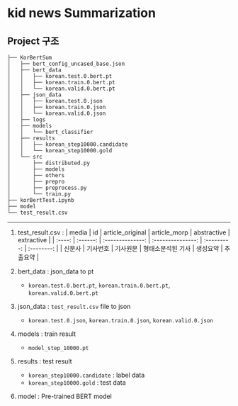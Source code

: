 
# kid news Summarization


## Project 구조

```
├── KorBertSum
│   ├── bert_config_uncased_base.json
│   ├── bert_data
│   │   ├── korean.test.0.bert.pt
│   │   ├── korean.train.0.bert.pt
│   │   └── korean.valid.0.bert.pt
│   ├── json_data
│   │   ├── korean.test.0.json
│   │   ├── korean.train.0.json
│   │   └── korean.valid.0.json
│   ├── logs
│   ├── models
│   │   └── bert_classifier
│   ├── results
│   │   ├── korean_step10000.candidate
│   │   └── korean_step10000.gold
│   └── src
│       ├── distributed.py
│       ├── models
│       ├── others
│       ├── prepro
│       ├── preprocess.py
│       └── train.py
├── korBertTest.ipynb
├── model
└── test_result.csv
```

---

1. test_result.csv : 
  | media  |    id    | article_original |   article_morp    | abstractive | extractive |
  | :----: | :------: | :--------------: | :---------------: | :---------: | :--------: |
  | 신문사 | 기사번호 |     기사원문     | 형태소분석된 기사 |  생성요약   |  추출요약  |

2. bert_data : json_data to pt
   - `korean.test.0.bert.pt`, `korean.train.0.bert.pt`, `korean.valid.0.bert.pt`
3. json_data :  `test_result.csv` file to json
   - `korean.test.0.json`, `korean.train.0.json`, `korean.valid.0.json`
4. models : train result
   - `model_step_10000.pt` 
5. results : test result
   - `korean_step10000.candidate` : label data
   - `korean_step10000.gold` : test data
6. model : Pre-trained BERT model

